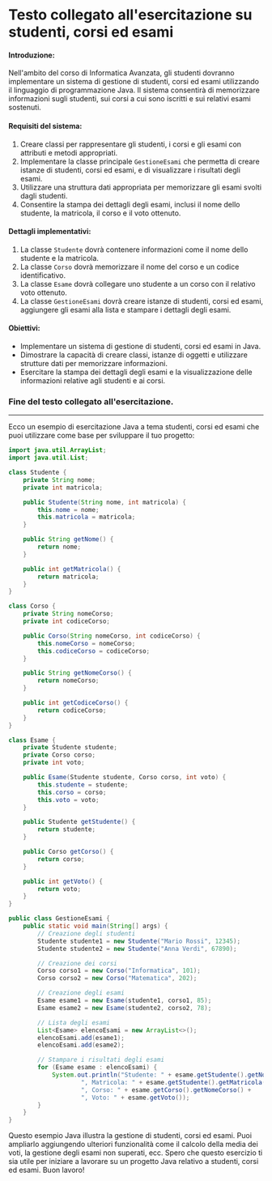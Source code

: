 # Testo collegato all'esercitazione su studenti, corsi ed esami

#### Introduzione:
Nell'ambito del corso di Informatica Avanzata, gli studenti dovranno implementare un sistema di gestione di studenti, corsi ed esami utilizzando il linguaggio di programmazione Java. Il sistema consentirà di memorizzare informazioni sugli studenti, sui corsi a cui sono iscritti e sui relativi esami sostenuti.

#### Requisiti del sistema:
1. Creare classi per rappresentare gli studenti, i corsi e gli esami con attributi e metodi appropriati.
2. Implementare la classe principale `GestioneEsami` che permetta di creare istanze di studenti, corsi ed esami, e di visualizzare i risultati degli esami.
3. Utilizzare una struttura dati appropriata per memorizzare gli esami svolti dagli studenti.
4. Consentire la stampa dei dettagli degli esami, inclusi il nome dello studente, la matricola, il corso e il voto ottenuto.

#### Dettagli implementativi:
1. La classe `Studente` dovrà contenere informazioni come il nome dello studente e la matricola.
2. La classe `Corso` dovrà memorizzare il nome del corso e un codice identificativo.
3. La classe `Esame` dovrà collegare uno studente a un corso con il relativo voto ottenuto.
4. La classe `GestioneEsami` dovrà creare istanze di studenti, corsi ed esami, aggiungere gli esami alla lista e stampare i dettagli degli esami.

#### Obiettivi:
- Implementare un sistema di gestione di studenti, corsi ed esami in Java.
- Dimostrare la capacità di creare classi, istanze di oggetti e utilizzare strutture dati per memorizzare informazioni.
- Esercitare la stampa dei dettagli degli esami e la visualizzazione delle informazioni relative agli studenti e ai corsi.

### Fine del testo collegato all'esercitazione.

---

Ecco un esempio di esercitazione Java a tema studenti, corsi ed esami che puoi utilizzare come base per sviluppare il tuo progetto:

```java
import java.util.ArrayList;
import java.util.List;

class Studente {
    private String nome;
    private int matricola;

    public Studente(String nome, int matricola) {
        this.nome = nome;
        this.matricola = matricola;
    }

    public String getNome() {
        return nome;
    }

    public int getMatricola() {
        return matricola;
    }
}

class Corso {
    private String nomeCorso;
    private int codiceCorso;

    public Corso(String nomeCorso, int codiceCorso) {
        this.nomeCorso = nomeCorso;
        this.codiceCorso = codiceCorso;
    }

    public String getNomeCorso() {
        return nomeCorso;
    }

    public int getCodiceCorso() {
        return codiceCorso;
    }
}

class Esame {
    private Studente studente;
    private Corso corso;
    private int voto;

    public Esame(Studente studente, Corso corso, int voto) {
        this.studente = studente;
        this.corso = corso;
        this.voto = voto;
    }

    public Studente getStudente() {
        return studente;
    }

    public Corso getCorso() {
        return corso;
    }

    public int getVoto() {
        return voto;
    }
}

public class GestioneEsami {
    public static void main(String[] args) {
        // Creazione degli studenti
        Studente studente1 = new Studente("Mario Rossi", 12345);
        Studente studente2 = new Studente("Anna Verdi", 67890);

        // Creazione dei corsi
        Corso corso1 = new Corso("Informatica", 101);
        Corso corso2 = new Corso("Matematica", 202);

        // Creazione degli esami
        Esame esame1 = new Esame(studente1, corso1, 85);
        Esame esame2 = new Esame(studente2, corso2, 78);

        // Lista degli esami
        List<Esame> elencoEsami = new ArrayList<>();
        elencoEsami.add(esame1);
        elencoEsami.add(esame2);

        // Stampare i risultati degli esami
        for (Esame esame : elencoEsami) {
            System.out.println("Studente: " + esame.getStudente().getNome() +
                    ", Matricola: " + esame.getStudente().getMatricola() +
                    ", Corso: " + esame.getCorso().getNomeCorso() +
                    ", Voto: " + esame.getVoto());
        }
    }
}
```

Questo esempio Java illustra la gestione di studenti, corsi ed esami. Puoi ampliarlo aggiungendo ulteriori funzionalità come il calcolo della media dei voti, la gestione degli esami non superati, ecc. Spero che questo esercizio ti sia utile per iniziare a lavorare su un progetto Java relativo a studenti, corsi ed esami. Buon lavoro!